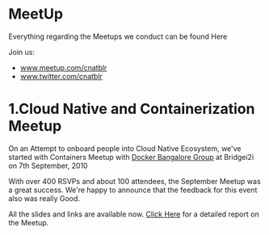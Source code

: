 # MeetUp
Everything regarding the Meetups we conduct can be found Here

Join us:
* www.meetup.com/cnatblr
* www.twitter.com/cnatblr

# 1.Cloud Native and Containerization Meetup
On an Attempt to onboard people into Cloud Native Ecosystem, we've started with Containers Meetup with [Docker Bangalore Group](https://www.meetup.com/Docker-Bangalore/) at Bridgei2i on 7th September, 2010

With over 400 RSVPs and about 100 attendees, the September Meetup was a great success.
We're happy to announce that the feedback for this event also was really Good.

All the slides and links are available now. [Click Here](https://github.com/imjuststarting/MeetUp/blob/master/7thSep19/7thSep.md) for a detailed report on the Meetup.
